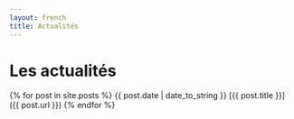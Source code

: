 ```yaml
---
layout: french
title: Actualités
---
```

# Les actualités
{% for post in site.posts %}
{{ post.date | date_to_string }} [{{ post.title }}]({{ post.url }})
{% endfor %}

